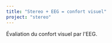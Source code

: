```yaml
---
title: "Stereo + EEG = confort visuel"
project: "stereo"
---
```


Évaliation du confort visuel par l'EEG.
